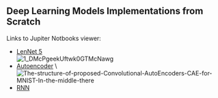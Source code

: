 ## Deep Learning Models Implementations from Scratch

Links to Jupiter Notbooks viewer:

- [LenNet 5](https://nbviewer.jupyter.org/github/dvircohen0/Machine-Learning-Algorithms-From-Scratch/blob/main/deep%20learning/LENET5.ipynb) \
![1_DMcPgeekUftwk0GTMcNawg](https://user-images.githubusercontent.com/61738534/118113772-605a0500-b3ef-11eb-99fd-509da018b7f9.png)
- [Autoencoder](https://nbviewer.jupyter.org/github/dvircohen0/Machine-Learning-Algorithms-From-Scratch/blob/main/deep%20learning/autoencoder.ipynb) \ 
![The-structure-of-proposed-Convolutional-AutoEncoders-CAE-for-MNIST-In-the-middle-there](https://user-images.githubusercontent.com/61738534/118113868-81baf100-b3ef-11eb-9958-0b468bb62b35.png)
- [RNN](https://github.com/dvircohen0/Machine-Learning-Algorithms-From-Scratch/blob/main/clustering/kmeans.ipynb) 
 


